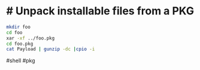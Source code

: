 # # Unpack installable files from a PKG

```sh
mkdir foo
cd foo
xar -xf ../foo.pkg
cd foo.pkg
cat Payload | gunzip -dc |cpio -i
```

#shell #pkg